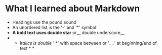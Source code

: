 # What I learned about Markdown

- Headings use the pound sound
- An unordered list is the  '-' and '*' symbol
- **A bold text uses double star** or__ double underscore__
- * *Italics is double '* *' with space between or '_ _' at beginning/end of text * *
